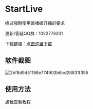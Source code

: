 # StartLive
绕过强制使用直播姬开播的要求

更新/答疑QQ群：1022778201

下载链接：[点击这里下载](https://github.com/Radekyspec/StartLive/releases/latest)

## 软件截图
![2bf8d9d51186e774903b6cd26831f355](https://github.com/user-attachments/assets/974b0dbb-fcd5-4b26-be76-42db728b8942)

## 使用方法
[点我查看教程](https://github.com/Radekyspec/StartLive/blob/master/GETTING_STARTED.md)
